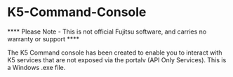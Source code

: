 # K5-Command-Console

**** Please Note - This is not official Fujitsu software, and carries no warranty or support ****

The K5 Command console has been created to enable you to interact with K5 services that are not exposed via the portalv (API Only Services). This is a Windows .exe file.
